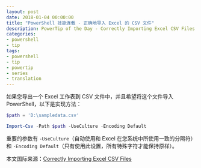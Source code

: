 ```yaml
---
layout: post
date: 2018-01-04 00:00:00
title: "PowerShell 技能连载 - 正确地导入 Excel 的 CSV 文件"
description: PowerTip of the Day - Correctly Importing Excel CSV Files
categories:
- powershell
- tip
tags:
- powershell
- tip
- powertip
- series
- translation
---
```

如果您导出一个 Excel 工作表到 CSV 文件中，并且希望将这个文件导入 PowerShell，以下是实现方法：

```powershell
$path = 'D:\sampledata.csv'

Import-Csv -Path $path -UseCulture -Encoding Default
```

重要的参数有 `-UseCulture`（自动使用和 Excel 在您系统中所使用一致的分隔符）和 `-Encoding Default`（只有使用此设置，所有特殊字符才能保持原样）。

<!--more-->
本文国际来源：[Correctly Importing Excel CSV Files](http://community.idera.com/powershell/powertips/b/tips/posts/correctly-importing-excel-csv-files)
